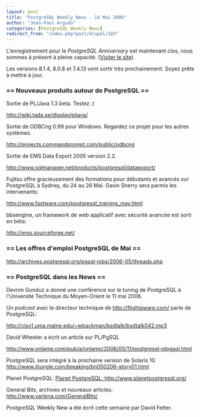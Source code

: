 ```yaml
---
layout: post
title: "PostgreSQL Weekly News - 14 Mai 2006"
author: "Jean-Paul Argudo"
categories: [PostgreSQL Weekly News]
redirect_from: "index.php?post/drupal/183"
---
```



<p>L'enregistrement pour le <em>PostgreSQL Anniversary</em> est maintenant clos, nous sommes à présent à pleine capacité. (<a href="http://conference.postgresql.org" target="_blank">Visiter le site</a>).</p>

<p>Les versions 8.1.4, 8.0.8 et 7.4.13 vont sortir très prochainement. Soyez prêts à mettre à jour.</p>

<!--more-->


<h3>== Nouveaux produits autour de PostgreSQL ==</h3>

<p>

Sortie de PL/Java 1.3 beta. Testez  :)

<a href="http://wiki.tada.se/display/pljava/" target="_blank"> http://wiki.tada.se/display/pljava/</a>

</p>

<p>

Sortie de ODBCng 0.99 pour Windows. Regardez ce projet pour les autres systèmes.

<a href="http://projects.commandprompt.com/public/odbcng" target="_blank"> http://projects.commandprompt.com/public/odbcng</a>

</p>

<p>

Sortie de EMS Data Export 2005 version 2.2.

<a href="http://www.sqlmanager.net/products/postgresql/dataexport/" target="_blank">http://www.sqlmanager.net/products/postgresql/dataexport/</a>

</p>

<p>

Fujitsu offre gracieusement des formations pour débutants et avancés sur PostgreSQL à Sydney, du 24 au 26 Mai. Gavin Sherry sera parmis les intervenants:

<a href="http://www.fastware.com/postgresql_training_may.html" target="_blank"> http://www.fastware.com/postgresql_training_may.html</a>

</p>

<p>

bbsengine, un framework de web applicatif avec sécurité avancée est sorti en béta:

<a href="http://eros.sourceforge.net/" target="_blank">http://eros.sourceforge.net/</a>

</p>

<h3>== Les offres d'emploi PostgreSQL de Mai ==</h3>

<p>

<a href="http://archives.postgresql.org/pgsql-jobs/2006-05/threads.php" target="_blank">http://archives.postgresql.org/pgsql-jobs/2006-05/threads.php</a>

</p>

<h3>== PostgreSQL dans les News ==</h3>

<p>

Devrim Gunduz a donné une conférence sur le tuning de PostgreSQL à l'Université Technique du Moyen-Orient le 11 mai 2006.

</p>

<p>

Un <em>podcast</em> avec le directeur technique de <a href="http://flightaware.com/" target="_blank">http://flightaware.com/</a> parle de PostgreSQL:

<a href="http://cisx1.uma.maine.edu/%7Ewbackman/bsdtalk/bsdtalk042.mp3" target="_blank"> http://cisx1.uma.maine.edu/~wbackman/bsdtalk/bsdtalk042.mp3</a>

</p>

<p>

David Wheeler a écrit un article sur PL/PgSQL

<a href="http://www.onlamp.com/pub/a/onlamp/2006/05/11/postgresql-plpgsql.html" target="_blank">http://www.onlamp.com/pub/a/onlamp/2006/05/11/postgresql-plpgsql.html</a>

</p>

<p>

PostgreSQL sera intégré à la prochaine version de Solaris 10.<br /><a href="http://www.itjungle.com/breaking/bn050206-story01.html" target="_blank">http://www.itjungle.com/breaking/bn050206-story01.html</a>

</p>

<p>

Planet PostgreSQL: <a href="http://www.planetpostgresql.org/" target="_blank">Planet PostgreSQL: http://www.planetpostgresql.org/</a>

</p>

<p>

General Bits, archives et nouveaux articles:<br /><a href="http://www.varlena.com/GeneralBits/" target="_blank">http://www.varlena.com/GeneralBits/</a>

</p>

<p>

PostgreSQL Weekly New a été écrit cette semaine par David Fetter.

</p>